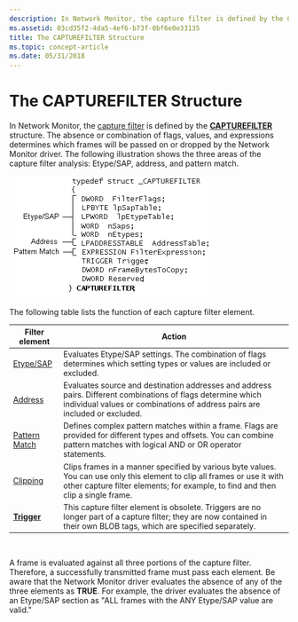 ```yaml
---
description: In Network Monitor, the capture filter is defined by the CAPTUREFILTER structure.
ms.assetid: 03cd35f2-4da5-4ef6-b73f-0bf6e0e33135
title: The CAPTUREFILTER Structure
ms.topic: concept-article
ms.date: 05/31/2018
---
```


# The CAPTUREFILTER Structure

In Network Monitor, the [capture filter](capture-filters.md) is defined by the [**CAPTUREFILTER**](capturefilter.md) structure. The absence or combination of flags, values, and expressions determines which frames will be passed on or dropped by the Network Monitor driver. The following illustration shows the three areas of the capture filter analysis: Etype/SAP, address, and pattern match.

![three areas of the capture filter analysis](images/capfilter.png)

The following table lists the function of each capture filter element.



| Filter element                                       | Action                                                                                                                                                                                                       |
|------------------------------------------------------|--------------------------------------------------------------------------------------------------------------------------------------------------------------------------------------------------------------|
| [Etype/SAP](writing-etypesap-filter-portion.md)     | Evaluates Etype/SAP settings. The combination of flags determines which setting types or values are included or excluded.                                                                                    |
| [Address](writing-addresstable-filter-portion.md)   | Evaluates source and destination addresses and address pairs. Different combinations of flags determine which individual values or combinations of address pairs are included or excluded.                   |
| [Pattern Match](writing-the-patternmatch-filter.md) | Defines complex pattern matches within a frame. Flags are provided for different types and offsets. You can combine pattern matches with logical AND or OR operator statements.                              |
| [Clipping](clipping-a-frame.md)                     | Clips frames in a manner specified by various byte values. You can use only this element to clip all frames or use it with other capture filter elements; for example, to find and then clip a single frame. |
| [**Trigger**](trigger.md)                           | This capture filter element is obsolete. Triggers are no longer part of a capture filter; they are now contained in their own BLOB tags, which are specified separately.                                     |



 

A frame is evaluated against all three portions of the capture filter. Therefore, a successfully transmitted frame must pass each element. Be aware that the Network Monitor driver evaluates the absence of any of the three elements as **TRUE**. For example, the driver evaluates the absence of an Etype/SAP section as "ALL frames with the ANY Etype/SAP value are valid."

 

 



